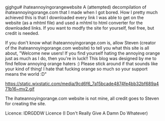 gjghgu# ihateannoyingorangewebsite
A (attempted) decompilation of ihateannoyingorange.com that I made when I got bored. How I pretty much achieved this is that I downloaded every link I was able to get on the website (as a mhtml file) and used a mhtml to html converter for the downloaded links. If you want to modfy the site for yourself, feel free, but credit is needed.

If you don't know what ihateannoyingorange.com is, allow Steven (creator of the ihateannoyingorange.com website) to tell you what this site is all about, "Welcome new users! If you find yourself hating the annoying orange just as much as I do, then you're in luck!! This blog was designed by me to find fellow annoying orange haters :) Please stick around if that sounds like your kind of thing! I hate that fucking orange so much so your support means the world :D"

https://static.wixstatic.com/media/9cd6f6_7a15bcade4874fe4bb32bf689a471b16~mv2.gif

The ihateannoyingorange.com website is not mine, all credit goes to Steven for creating the site.



Licence: IDRGDDW Licence (I Don't Really Give A Damn Do Whatever)

